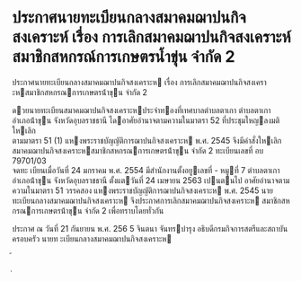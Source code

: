 
# ประกาศนายทะเบียนกลางสมาคมฌาปนกิจสงเคราะห์ เรื่อง การเลิกสมาคมฌาปนกิจสงเคราะห์สมาชิกสหกรณ์การเกษตรน้ำขุ่น จำกัด 2
      
      

      
      

ประกาศนายทะเบียนกลางสมาคมฌาปนกิจสงเคราะห 
เรื่อง   การเลิกสมาคมฌาปนกิจสงเคราะหสมาชิกสหกรณการเกษตรน้ําขุน  จํากัด  2 
 
 
ดวยนายทะเบียนสมาคมฌาปนกิจสงเคราะหประจําทองที่เทศบาลตําบลตาเกา  ตําบลตาเกา  
อําเภอน้ําขุน  จังหวัดอุบลราชธานี  ไดอาศัยอํานาจตามความในมาตรา  52  ที่ประชุมใหญลงมติใหเลิก  
ตามมาตรา     51  (1)  แหงพระราชบัญญัติการฌาปนกิจสงเคราะห  พ.ศ.  2545  จึงมีคําสั่งใหเลิก
สมาคมฌาปนกิจสงเคราะหสมาชิกสหกรณการเกษตรน้ําขุน  จํากัด  2  ทะเบียนเลขที่  อบ  79701/03  
จดทะ เบียนเมื่อวันที่  24   มกราคม  พ.ศ.  2554  มีสํานักงานตั้งอยูเลขที่  -  หมูที่    7   ตําบลตาเกา  
อําเภอน้ําขุน  จังหวัดอุบลราชธานี  ตั้งแตวันที่  24  เมษายน      2563  เปนตนไป 
อาศัยอํานาจตามความในมาตรา  51  วรรคสอง  แหงพระราชบัญญัติการฌาปนกิจสงเคราะห
พ.ศ.   2545  นายทะเบียนกลางสมาคมฌาปนกิจสงเคราะห  จึงประกาศการเลิกสมาคมฌาปนกิจสงเคราะห
สมาชิกสหกรณการเกษตรน้ําขุน  จํากัด  2  เพื่อทราบโดยทั่วกัน 
 
ประกาศ  ณ  วันที่  21  กันยายน  พ.ศ.   256 5 
จินตนา  จันทรบํารุง 
อธิบดีกรมกิจการสตรีและสถาบันครอบครัว 
นายท ะเบียนกลางสมาคมฌาปนกิจสงเคราะห   
 
้
 
่
 